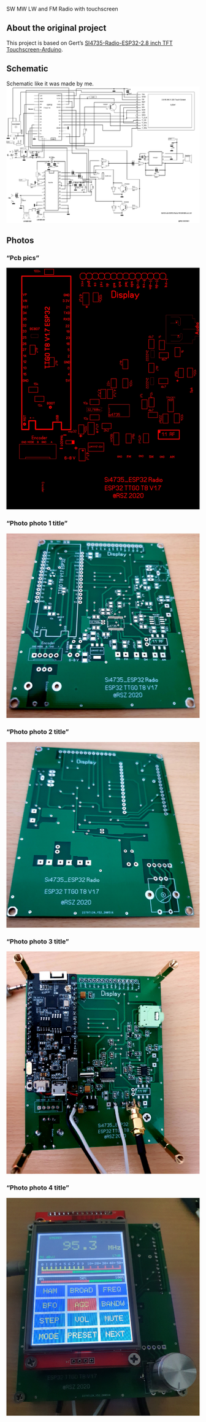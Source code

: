 SW MW LW and FM Radio with touchscreen
## About the original project
This project is based on Gert’s [SI4735-Radio-ESP32-2.8 inch TFT Touchscreen-Arduino]( https://github.com/pe0mgb/SI4735-Radio-ESP32-Touchscreen-Arduino?fbclid=IwAR3TQd2j4HxAFvpcGkbXiPuDly8m2OnGclTDiqthnkbqqe2fN1McP2m3WSI).
## Schematic
Schematic like it was made by me.
![Schematic]( https://github.com/RSZ-Nld/Si4735_Display/blob/master/Si4735_ESP32_Radio.JPG)
## Photos
### “Pcb pics”
![Top]( https://github.com/RSZ-Nld/Si4735_Display/blob/master/Top.JPG)
### “Photo photo 1 title”
![Photo 1]( https://github.com/RSZ-Nld/Si4735_Display/blob/master/351.jpg)
### “Photo photo 2 title”
![Photo 2]( https://github.com/RSZ-Nld/Si4735_Display/blob/master/417.jpg)
### “Photo photo 3 title”
![Photo 3]( https://github.com/RSZ-Nld/Si4735_Display/blob/master/906.jpg)
### “Photo photo 4 title”
![Photo 4]( https://github.com/RSZ-Nld/Si4735_Display/blob/master/949.jpg)
